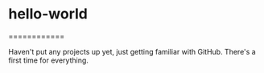 # hello-world
============

Haven't put any projects up yet, just getting familiar with GitHub. There's a first time for everything. 

